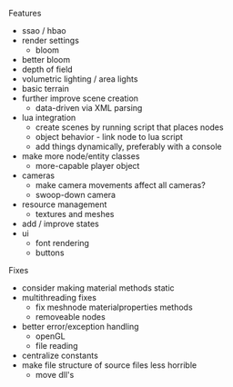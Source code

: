 Features

* ssao / hbao
* render settings
	* bloom
* better bloom
* depth of field
* volumetric lighting / area lights
* basic terrain
* further improve scene creation
	* data-driven via XML parsing
* lua integration
	* create scenes by running script that places nodes
	* object behavior - link node to lua script
	* add things dynamically, preferably with a console
* make more node/entity classes
	* more-capable player object
* cameras
	* make camera movements affect all cameras?
	* swoop-down camera
* resource management
	* textures and meshes
* add / improve states
* ui
	* font rendering
	* buttons

Fixes

* consider making material methods static
* multithreading fixes
	* fix meshnode materialproperties methods
	* removeable nodes
* better error/exception handling
	* openGL
	* file reading
* centralize constants
* make file structure of source files less horrible
	* move dll's